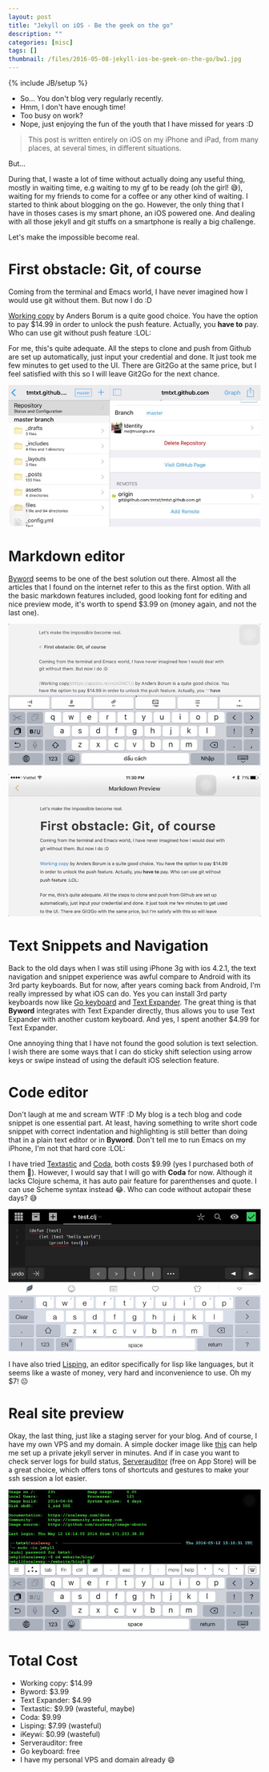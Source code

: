 ```yaml
---
layout: post
title: "Jekyll on iOS - Be the geek on the go"
description: ""
categories: [misc]
tags: []
thumbnail: /files/2016-05-08-jekyll-ios-be-geek-on-the-go/bw1.jpg
---
```

{% include JB/setup %}

[wc]: /files/2016-05-08-jekyll-ios-be-geek-on-the-go/wc.jpg
[bw1]: /files/2016-05-08-jekyll-ios-be-geek-on-the-go/bw1.jpg
[bw2]: /files/2016-05-08-jekyll-ios-be-geek-on-the-go/bw2.jpg
[cd]: /files/2016-05-08-jekyll-ios-be-geek-on-the-go/cd.jpg
[sa]: /files/2016-05-08-jekyll-ios-be-geek-on-the-go/sa.jpg

- So... You don't blog very regularly recently.
- Hmm, I don't have enough time!
- Too busy on work?
- Nope, just enjoying the fun of the youth that I have missed for years :D

> This post is written entirely on iOS on my iPhone and iPad, from many places, at several times, in different situations.

But...

During that, I waste a lot of time without actually doing any useful thing, mostly in waiting time, e.g waiting to my gf to be ready (oh the girl! 😅), waiting for my friends to come for a coffee or any other kind of waiting. I started to think about blogging on the go. However, the only thing that I have in thoses cases is my smart phone, an iOS powered one. And dealing with all those jekyll and git stuffs on a smartphone is really a big challenge.

Let's make the impossible become real.

#  First obstacle: Git, of course

Coming from the terminal and Emacs world, I have never imagined how I would use git without them. But now I do :D

[Working copy](https://appsto.re/vn/xONC1.i) by Anders Borum is a quite good choice. You have the option to pay $14.99 in order to unlock the push feature. Actually, you **have to** pay. Who can use git without push feature :LOL:

For me, this's quite adequate. All the steps to clone and push from Github are set up automatically, just input your credential and done. It just took me few minutes to get used to the UI. There are Git2Go at the same price, but I feel satisfied with this so I will leave Git2Go for the next chance.

![working copy][wc]

<!-- more -->

# Markdown editor

[Byword](https://appsto.re/vn/bq7UC.i) seems to be one of the best solution out there. Almost all the articles that I found on the internet refer to this as the first option. With all the basic markdown features included, good looking font for editing and nice preview mode, it's worth to spend $3.99 on (money again, and not the last one).

![byword][bw1]

![byword][bw2]

# Text Snippets and Navigation

Back to the old days when I was still using iPhone 3g with ios 4.2.1, the text navigation and snippet experience was awful compare to Android with its 3rd party keyboards. But for now, after years coming back from Android, I'm really impressed by what iOS can do. Yes you can install 3rd party keyboards now like [Go keyboard](https://appsto.re/vn/SfiN2.i) and [Text Expander](https://appsto.re/vn/QLQR2.i). The great thing is that **Byword** integrates with Text Expander directly, thus allows you to use Text Expander with another custom keyboard. And yes, I spent another $4.99 for Text Expander.

One annoying thing that I have not found the good solution is text selection. I wish there are some ways that I can do sticky shift selection using arrow keys or swipe instead of using the default iOS selection feature.

# Code editor

Don't laugh at me and scream WTF :D My blog is a tech blog and code snippet is one essential part. At least, having something to write short code snippet with correct indentation and highlighting is still better than doing that in a plain text editor or in **Byword**. Don't tell me to run Emacs on my iPhone, I'm not that hard core :LOL:

I have tried [Textastic](https://appsto.re/vn/1LLI-.i) and [Coda](https://appsto.re/vn/5KZ2D.i), both costs $9.99 (yes I purchased both of them 🙁). However, I would say that I will go with **Coda** for now. Although it lacks Clojure schema, it has auto pair feature for parenthenses and quote. I can use Scheme syntax instead 😂. Who can code without autopair these days? 😅

![Coda][cd]

I have also tried [Lisping](https://appsto.re/vn/w0PHE.i), an editor specifically for lisp like languages, but it seems like a waste of money, very hard and inconvenience to use. Oh my $7! ☹️

# Real site preview

Okay, the last thing, just like a staging server for your blog. And of course, I have my own VPS and my domain. A simple docker image like [this](https://github.com/tmtxt/jekyll-docker-compose/blob/master/images/jekyll/Dockerfile) can help me set up a private jekyll server in minutes. And if in case you want to check server logs for build status, [Serverauditor](https://appsto.re/vn/K8AUG.i) (free on App Store) will be a great choice, which offers tons of shortcuts and gestures to make your ssh session a lot easier.

![Serverauditor][sa]

# Total Cost

* Working copy: $14.99
* Byword: $3.99
* Text Expander: $4.99
* Textastic: $9.99 (wasteful, maybe)
* Coda: $9.99
* Lisping: $7.99 (wasteful)
* iKeywi: $0.99 (wasteful)
* Serverauditor: free
* Go keyboard: free
* I have my personal VPS and domain already 😄
